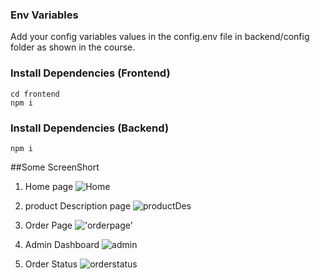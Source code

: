 

### Env Variables

Add your config variables values in the config.env file in backend/config folder as shown in the course.

### Install Dependencies (Frontend)

```
cd frontend
npm i
```

### Install Dependencies (Backend)

```
npm i
```

##Some ScreenShort 
1. Home page
![Home](https://res.cloudinary.com/dbvr3bxyv/image/upload/v1689223365/EcommerceScreenShort/Home_b8wpyq.png)

2. product Description page
![productDes](https://res.cloudinary.com/dbvr3bxyv/image/upload/v1689223373/EcommerceScreenShort/descri_sxnwwx.png)

3. Order Page
!['orderpage'](https://res.cloudinary.com/dbvr3bxyv/image/upload/v1689223393/EcommerceScreenShort/orderPage_azb7nx.png)

4. Admin Dashboard
 ![admin ](https://res.cloudinary.com/dbvr3bxyv/image/upload/v1689223376/EcommerceScreenShort/AdminDashBoradoverall_zgsbiz.png)

5. Order Status
![orderstatus](https://res.cloudinary.com/dbvr3bxyv/image/upload/v1689223379/EcommerceScreenShort/orderStatus_w3crvw.png)
